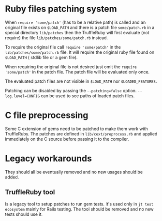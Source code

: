 # Ruby files patching system

When `require 'some/patch'` (has to be a relative path) is called 
and an original file exists on `$LOAD_PATH`
and there is a patch file `some/patch.rb` in a special directory `lib/patches` 
then the TruffleRuby will first evaluate (not require) the file 
`lib/patches/some/patch.rb` instead. 

To require the original file call `require 'some/patch'` in the 
`lib/patches/some/patch.rb` file. It will require the original ruby 
file found on `$LOAD_PATH` ( stdlib file or a gem file).

When requiring the original file is not desired just omit the 
`require 'some/patch'` in the patch file. The patch file will be evaluated
only once.  

The evaluated patch files are not visible in `$LOAD_PATH` nor `$LOADED_FEATURES`.

Patching can be disabled by passing the `--patching=false` option. 
`--log.level=CONFIG` can be used to see paths of loaded patch files.

# C file preprocessing

Some C extension of gems need to be patched to make them work with TruffleRuby.
The patches are defined in `lib/cext/preprocess.rb`  and applied immediately on
the C source before passing it to the compiler.

# Legacy workarounds 

They should all be eventually removed and no new usages should be added.

## TruffleRuby tool

Is a legacy tool to setup patches to run gem tests.  It's used only in `jt test
ecosystem` mainly for Rails testing. The tool should be removed and no new tests
should use it.
